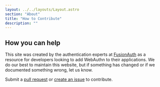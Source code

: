 ```yaml
---
layout: ../../layouts/Layout.astro
section: "About"
title: "How to Contribute"
description: ""
---
```


## How you can help
This site was created by the authentication experts at [FusionAuth](https://fusionauth.io) as a resource for developers looking to add WebAuthn to their applications. We do our best to maintain this website, but if something has changed or if we documented something wrong, let us know.

Submit a [pull request](https://github.com/FusionAuth/webauthn.wtf/pulls) or [create an issue](https://github.com/FusionAuth/webauthn.wtf/issues/new) to contribute.